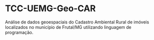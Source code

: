 # TCC-UEMG-Geo-CAR
 Análise de dados geoespaciais do Cadastro Ambiental Rural de imóveis localizados no município de Frutal/MG utilizando linguagem de programação.
